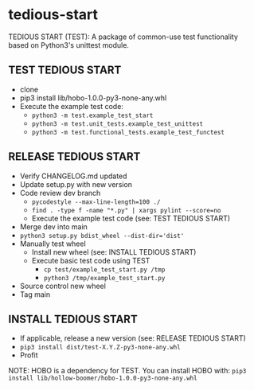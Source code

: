 # tedious-start
TEDIOUS START (TEST): A package of common-use test functionality based on Python3's unittest module.


## TEST TEDIOUS START

- clone
- pip3 install lib/hobo-1.0.0-py3-none-any.whl
- Execute the example test code:
	- `python3 -m test.example_test_start`
	- `python3 -m test.unit_tests.example_test_unittest`
	- `python3 -m test.functional_tests.example_test_functest`

## RELEASE TEDIOUS START

- Verify CHANGELOG.md updated
- Update setup.py with new version
- Code review dev branch
	- `pycodestyle --max-line-length=100 ./`
	- `find . -type f -name "*.py" | xargs pylint --score=no`
	- Execute the example test code (see: TEST TEDIOUS START)
- Merge dev into main
- `python3 setup.py bdist_wheel --dist-dir='dist'`
- Manually test wheel
	- Install new wheel (see: INSTALL TEDIOUS START)
	- Execute basic test code using TEST
		- `cp test/example_test_start.py /tmp`
		- `python3 /tmp/example_test_start.py`
- Source control new wheel
- Tag main

## INSTALL TEDIOUS START

- If applicable, release a new version (see: RELEASE TEDIOUS START)
- `pip3 install dist/test-X.Y.Z-py3-none-any.whl`
- Profit

NOTE: HOBO is a dependency for TEST.  You can install HOBO with: `pip3 install lib/hollow-boomer/hobo-1.0.0-py3-none-any.whl`
